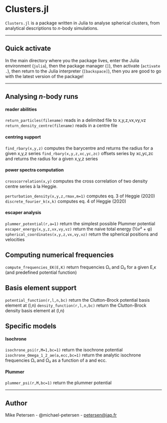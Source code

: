 
# Clusters.jl

`Clusters.jl` is a package written in Julia to analyse spherical
clusters, from analytical descriptions to _n_-body simulations.

-----------------------------

## Quick activate

In the main directory where you the package lives, enter the Julia environment (`julia`), then the package manager (`]`), then activate (`activate .`), then return to the Julia interpreter (`[backspace]`), then you are good to go with the latest version of the package!

-----------------------------

## Analysing _n_-body runs
#### reader abilities

`return_particles(filename)` reads in a delimited file to x,y,z,vx,vy,vz
`return_density_centre(filename)` reads in a centre file

#### centring support

`find_rbary(x,y,z)` computes the barycentre and returns the radius for a given x,y,z series
`find_rbary(x,y,z,xc,yc,zc)` offsets series by xc,yc,zc and returns the radius for a given x,y,z series


#### power spectra computation

`crosscorrelation(x,y)` computes the cross correlation of two density centre series à la Heggie.

`perturbation_density(x,y,z,rmax,m=1)` computes eq. 3 of Heggie (2020)
`discrete_fourier_k(x,k)` computes eq. 4 of Heggie (2020)

#### escaper analysis

`plummer_potential(r,a=1)` return the simplest possible Plummer potential
`escaper_energy(x,y,z,vx,vy,vz)` return the naive total energy (½v² + φ)
`spherical_coordinates(x,y,z,vx,vy,vz)` return the spherical positions and velocities

## Computing numerical frequencies

`compute_frequencies_EK(E,K)` return frequencies Ω₁ and Ω₂ for a given E,κ (and predefined potential function)


## Basis element support

`potential_function(r,l,n,bc)` return the Clutton-Brock potential basis element at (l,n)
`density_function(r,l,n,bc)` return the Clutton-Brock density basis element at (l,n)

## Specific models

#### Isochrone
`isochrone_psi(r,M=1,bc=1)` return the isochrone potential
`isochrone_Omega_1_2_ae(a,ecc,bc=1)` return the analytic isochrone frequencies Ω₁ and Ω₂ as a function of a and ecc.

#### Plummer
`plummer_psi(r,M,bc=1)` return the plummer potential

-----------------------------

## Author

Mike Petersen -  @michael-petersen - petersen@iap.fr
